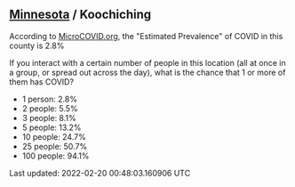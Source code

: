 
## [Minnesota](/united-states/minnesota) / Koochiching

According to [MicroCOVID.org](http://microcovid.org),
the "Estimated Prevalence" of COVID in this county is 2.8%

If you interact with a certain number of people in this location
(all at once in a group, or spread out across the day), what is the chance that
1 or more of them has COVID?

- 1 person: 2.8%
- 2 people: 5.5%
- 3 people: 8.1%
- 5 people: 13.2%
- 10 people: 24.7%
- 25 people: 50.7%
- 100 people: 94.1%

Last updated: 2022-02-20 00:48:03.160906 UTC
